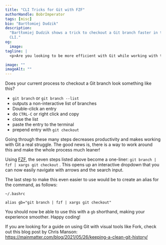 ```yaml
---
title: "CLI Tricks for Git with FZF"
authorHandle: BobrImperator
tags: [misc]
bio: "Bartłomiej Dudzik"
description:
  "Bartłomiej Dudzik shows a trick to checkout a Git branch faster in the
  CLI."
og:
  image:
tagline: |
  <p>Are you looking to be more efficient with Git while working with the CLI? There is an easy way to make checking out branches a one-step process.</p>

image: ""
imageAlt: ""
---
```


Does your current process to checkout a Git branch look something like this?

- `git branch` or `git branch --list`
- outputs a non-interactive list of branches
- Double-click an entry
- do `CTRL-C` or right click and copy
- close the list
- paste the entry to the terminal
- prepend entry with `git checkout`

Going through these many steps decreases productivity and makes working with
Git a real struggle. The good news is, there is a way to work around this and
make the whole process much leaner!

Using [FZF](https://github.com/junegunn/fzf), the seven steps listed above become a one-liner:
`git branch | fzf | xargs git checkout` . This opens up an interactive dropdown
that you can now easily navigate with arrows and the search input.

The last step to make this even easier to use would be to create an alias for
the command, as follows:

`~/.bashrc`

`alias gb="git branch | fzf | xargs git checkout"`

You should now be able to use this with a `gb` shorthand, making your experience
smoother. Happy coding!

If you are looking for a guide on using Git with visual tools like Fork, check out this blog post by Chris Manson:
https://mainmatter.com/blog/2021/05/26/keeping-a-clean-git-history/
